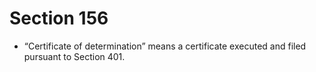 # Section 156

- “Certificate of determination” means a certificate executed and filed pursuant to Section 401.
